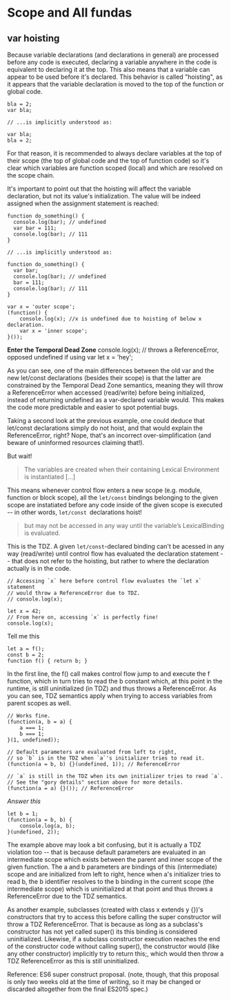 # Scope and All fundas

## var hoisting

Because variable declarations (and declarations in general) are processed before any code is executed, declaring a variable anywhere in the code is equivalent to declaring it at the top.
This also means that a variable can appear to be used before it's declared.
This behavior is called "hoisting", as it appears that the variable declaration is moved to the top of the function or global code.

```
bla = 2;
var bla;

// ...is implicitly understood as:

var bla;
bla = 2;
```

For that reason, it is recommended to always declare variables at the top of their scope (the top of global code and the top of function code) so it's clear which variables are function scoped (local) and which are resolved on the scope chain.

It's important to point out that the hoisting will affect the variable declaration, but not its value's initialization. The value will be indeed assigned when the assignment statement is reached:

```
function do_something() {
  console.log(bar); // undefined
  var bar = 111;
  console.log(bar); // 111
}

// ...is implicitly understood as:

function do_something() {
  var bar;
  console.log(bar); // undefined
  bar = 111;
  console.log(bar); // 111
}

```

```
var x = 'outer scope';
(function() {
    console.log(x); //x is undefined due to hoisting of below x declaration.
    var x = 'inner scope';
}());
```

**Enter the Temporal Dead Zone**
console.log(x); // throws a ReferenceError, opposed undefined if using var
let x = 'hey';

As you can see, one of the main differences between the old var and the new let/const declarations (besides their scope) is that the latter are constrained by the Temporal Dead Zone semantics, meaning they will throw a ReferenceError when accessed (read/write) before being initialized, instead of returning undefined as a var-declared variable would. This makes the code more predictable and easier to spot potential bugs.


Taking a second look at the previous example, one could deduce that let/const declarations simply do not hoist, and that would explain the ReferenceError, right? Nope, that's an incorrect over-simplification (and beware of uninformed resources claiming that!).

But wait!
> The variables are created when their containing Lexical Environment is instantiated [...]

This means whenever control flow enters a new scope (e.g. module, function or block scope), all the `let/const` bindings belonging to the given scope are instatiated before any code inside of the given scope is executed -- in other words, `let/const `declarations hoist!

>  but may not be accessed in any way until the variable’s LexicalBinding is evaluated.

This is the TDZ. A given `let/const`-declared binding can't be acessed in any way (read/write) until control flow has evaluated the declaration statement -- that does not refer to the hoisting, but rather to where the declaration actually is in the code.

```
// Accessing `x` here before control flow evaluates the `let x` statement
// would throw a ReferenceError due to TDZ.
// console.log(x);

let x = 42;
// From here on, accessing `x` is perfectly fine!
console.log(x);
```

Tell me this

```
let a = f();
const b = 2;
function f() { return b; }
```

In the first line, the f() call makes control flow jump to and execute the f function, which in turn tries to read the b constant which, at this point in the runtime, is still uninitialized (in TDZ) and thus throws a ReferenceError. As you can see, TDZ semantics apply when trying to access variables from parent scopes as well.


```
// Works fine.
(function(a, b = a) {
    a === 1;
    b === 1;
}(1, undefined));

// Default parameters are evaluated from left to right,
// so `b` is in the TDZ when `a`'s initializer tries to read it.
(function(a = b, b) {}(undefined, 1)); // ReferenceError

// `a` is still in the TDZ when its own initializer tries to read `a`.
// See the "gory details" section above for more details.
(function(a = a) {}()); // ReferenceError
```

_Answer this_

```
let b = 1;
(function(a = b, b) {
    console.log(a, b);
}(undefined, 2));
```
The example above may look a bit confusing, but it is actually a TDZ violation too -- that is because default parameters are evaluated in an intermediate scope which exists between the parent and inner scope of the given function. The a and b parameters are bindings of this (intermediate) scope and are initialized from left to right, hence when a's initializer tries to read b, the b identifier resolves to the b binding in the current scope (the intermediate scope) which is uninitialized at that point and thus throws a ReferenceError due to the TDZ semantics.


As another example, subclasses (created with class x extends y {})'s constructors that try to access this before calling the super constructor will throw a TDZ ReferenceError. That is because as long as a subclass's constructor has not yet called super() its this binding is considered uninitialized.
Likewise, if a subclass constructor execution reaches the end of the constructor code without calling super(), the constructor would (like any other constructor) implicitly try to return this;, which would then throw a TDZ ReferenceError as this is still uninitialized.

Reference: ES6 super construct proposal. (note, though, that this proposal is only two weeks old at the time of writing, so it may be changed or discarded altogether from the final ES2015 spec.)
